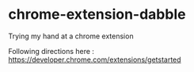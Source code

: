 # chrome-extension-dabble
Trying my hand at a chrome extension

Following directions here : https://developer.chrome.com/extensions/getstarted